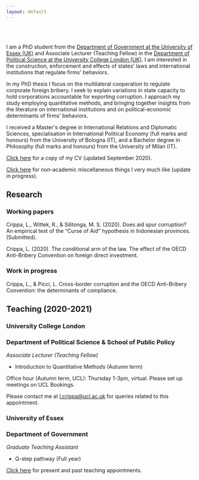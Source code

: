 ```yaml
---
layout: default
---
```

<br><br>

I am a PhD student from the [Department of Government at the University of Essex (UK)](https://www.essex.ac.uk/departments/government) and Associate Lecturer (Teaching Fellow) in the [Department of Political Science at the University College London (UK)](https://www.ucl.ac.uk/political-science/). I am interested in the construction, enforcement and effects of states' laws and international institutions that regulate firms' behaviors.

In my PhD thesis I focus on the multilateral cooperation to regulate corporate foreign bribery. I seek to explain variations in state capacity to hold corporations accountable for exporting corruption. I approach my study employing quantitative methods, and bringing together insights from the literature on international institutions and on political-economic determinants of firms' behaviors.

I received a Master's degree in International Relations and Diplomatic Sciences, specialisation in International Political Economy (full marks and honours) from the University of Bologna (IT), and a Bachelor degree in Philosophy (full marks and honours) from the University of Milan (IT).

[Click here](assets/LorenzoCrippa_CV_2020_09_30.pdf) for a copy of my CV (updated September 2020). 

[Click here](https://lorenzo-crippa.github.io/Miscellaneous) for non-academic miscellaneous things I very much like (update in progress).


## Research
### Working papers
Crippa, L., Wittek, R., & Silitonga, M. S. (2020). Does aid spur corruption? An empirical test of the “Curse of Aid” hypothesis in Indonesian provinces. (Submitted).

Crippa, L. (2020). The conditional arm of the law. The effect of the OECD Anti-Bribery Convention on foreign direct investment.

### Work in progress
Crippa, L., & Picci, L. Cross-border corruption and the OECD Anti-Bribery Convention: the determinants of compliance.

## Teaching (2020-2021)
### University College London
### Department of Political Science & School of Public Policy

_Associate Lecturer (Teaching Fellow)_

- Introduction to Quantitative Methods (Autumn term)

Office hour (Autumn term, UCL): Thursday 1-3pm, virtual. Please set up meetings on UCL Bookings.

Please contact me at [l.crippa@ucl.ac.uk](mailto:l.crippa@ucl.ac.uk) for queries related to this appointment.

### University of Essex
### Department of Government

_Graduate Teaching Assistant_

- Q-step pathway (Full year)

[Click here](https://lorenzo-crippa.github.io/Teaching) for present and past teaching appointments.
